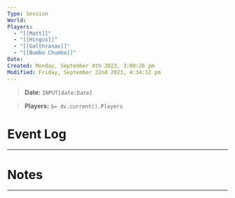 ```yaml
---
Type: Session
World: 
Players:
  - "[[Matt]]"
  - "[[Hingus]]"
  - "[[Galthranax]]"
  - "[[Bumbo Chumbo]]"
Date:
Created: Monday, September 4th 2023, 3:00:26 pm
Modified: Friday, September 22nd 2023, 4:34:12 pm
---
```


> **Date:** `INPUT[date:Date]`

> **Players:** `$= dv.current().Players`

# Event Log

---

# Notes

---
